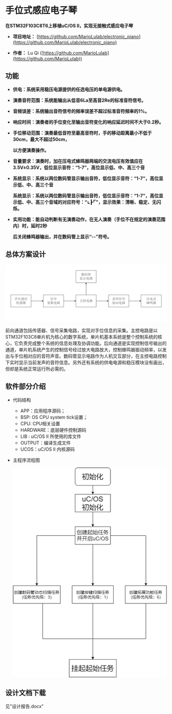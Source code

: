 # 手位式感应电子琴

**在STM32F103C8T6上移植uC/OS II，实现无接触式感应电子琴**

- **项目地址：** [https://github.com/MarioLulab/electronic_piano](https://github.com/MarioLulab/electronic_piano)

- **作者：** Lu Qi ([https://github.com/MarioLulab](https://github.com/MarioLulab))

## 功能
- **供电：系统采用稳压电源提供的任选电压的单电源供电。**

- **演奏音符范围：系统能输出从低音6La至高音2Re的标准音符信号。**

- **音频误差：系统输出音符信号的频率误差不超过标准音符频率的1%。**

- **响应时间：演奏者的手位变化至输出音符变化的响应延迟时间不大于0.2秒。**

- **手位移动范围：演奏最低音符至最高音符时，手的移动距离最小不低于30cm，最大不超过50cm，**

  **以方便演奏操作。**

- **音量要求：演奏时，加在压电式蜂鸣器两端的交流电压有效值应在3.5V±0.35V，低位显示音符：“1-7”，高位显示低、中、高三个音**

- **系统显示：系统以两位数码管显示输出音符，低位显示音符：“1-7”，高位显示低、中、高三个音**

  **系统显示：系统以两位数码管显示输出音符，低位显示音符：“1-7”，高位显示低、中、高三个音域的对应符号：“![img](./clip_image002.jpg)┣![img](./clip_image004.jpg)”，显示效果：清晰、稳定、无闪烁。**

- **实用功能：能自动判断有无演奏动作，在无人演奏（手位不在规定的演奏范围内）时，延时2秒**

  **后关闭蜂鸣器输出，并在数码管上显示“--”符号。**

## 总体方案设计
![系统总体框图](./系统总体框图.png)

前向通道包括传感器、信号采集电路，实现对手位信息的采集。主控电路是以STM32F103C8单片机为核心的数字系统，单片机基本系统是整个控制系统的核心，它负责完成整个系统的信息处理及协调功能。后向通道是实现控制信号输出的通道，单片机系统产生的控制信号经过放大电路放大，控制蜂鸣器振动频率，以发出与手位相对应的音符声音。数码管显示电路作为人机交互部分，在主控电路控制下实时显示当前发声的音符信息。另外还有系统的供电电源和稳压模块没有画出，但却是系统正常运行所必需的。

## 软件部分介绍
- 代码结构
    - APP：应用程序源码；
    - BSP:   OS CPU system tick设置；
    - CPU:  CPU相关设置
    - HARDWARE：底层硬件控制源码
    - LIB : uC/OS II 所使用的库文件
    - OUTPUT：编译生成文件
    - UCOS：uC/OS II 内核源码
    
- 主程序流程图

    ![主程序流程图](./主程序流程图.png)

## 设计文档下载
见"设计报告.docx"




